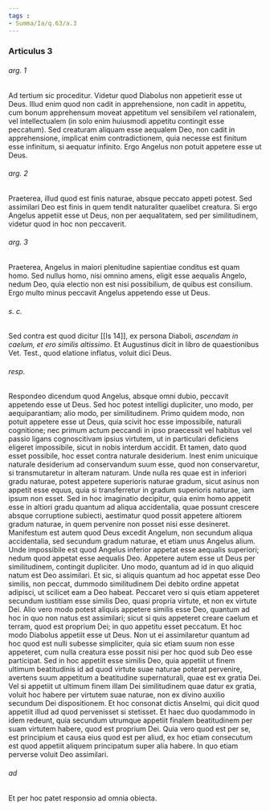 ```yaml
---
tags : 
- Summa/Ia/q.63/a.3
---
```


### Articulus 3

###### arg. 1
Ad tertium sic proceditur. Videtur quod Diabolus non appetierit esse ut Deus. Illud enim quod non cadit in apprehensione, non cadit in appetitu, cum bonum apprehensum moveat appetitum vel sensibilem vel rationalem, vel intellectualem (in solo enim huiusmodi appetitu contingit esse peccatum). Sed creaturam aliquam esse aequalem Deo, non cadit in apprehensione, implicat enim contradictionem, quia necesse est finitum esse infinitum, si aequatur infinito. Ergo Angelus non potuit appetere esse ut Deus.

###### arg. 2
Praeterea, illud quod est finis naturae, absque peccato appeti potest. Sed assimilari Deo est finis in quem tendit naturaliter quaelibet creatura. Si ergo Angelus appetiit esse ut Deus, non per aequalitatem, sed per similitudinem, videtur quod in hoc non peccaverit.

###### arg. 3
Praeterea, Angelus in maiori plenitudine sapientiae conditus est quam homo. Sed nullus homo, nisi omnino amens, eligit esse aequalis Angelo, nedum Deo, quia electio non est nisi possibilium, de quibus est consilium. Ergo multo minus peccavit Angelus appetendo esse ut Deus.

###### s. c.
Sed contra est quod dicitur [[Is 14]], ex persona Diaboli, *ascendam in caelum, et ero similis altissimo*. Et Augustinus dicit in libro de quaestionibus Vet. Test., quod elatione inflatus, voluit dici Deus.

###### resp.
Respondeo dicendum quod Angelus, absque omni dubio, peccavit appetendo esse ut Deus. Sed hoc potest intelligi dupliciter, uno modo, per aequiparantiam; alio modo, per similitudinem. Primo quidem modo, non potuit appetere esse ut Deus, quia scivit hoc esse impossibile, naturali cognitione; nec primum actum peccandi in ipso praecessit vel habitus vel passio ligans cognoscitivam ipsius virtutem, ut in particulari deficiens eligeret impossibile, sicut in nobis interdum accidit. Et tamen, dato quod esset possibile, hoc esset contra naturale desiderium. Inest enim unicuique naturale desiderium ad conservandum suum esse, quod non conservaretur, si transmutaretur in alteram naturam. Unde nulla res quae est in inferiori gradu naturae, potest appetere superioris naturae gradum, sicut asinus non appetit esse equus, quia si transferretur in gradum superioris naturae, iam ipsum non esset. Sed in hoc imaginatio decipitur, quia enim homo appetit esse in altiori gradu quantum ad aliqua accidentalia, quae possunt crescere absque corruptione subiecti, aestimatur quod possit appetere altiorem gradum naturae, in quem pervenire non posset nisi esse desineret. Manifestum est autem quod Deus excedit Angelum, non secundum aliqua accidentalia, sed secundum gradum naturae, et etiam unus Angelus alium. Unde impossibile est quod Angelus inferior appetat esse aequalis superiori; nedum quod appetat esse aequalis Deo. Appetere autem esse ut Deus per similitudinem, contingit dupliciter. Uno modo, quantum ad id in quo aliquid natum est Deo assimilari. Et sic, si aliquis quantum ad hoc appetat esse Deo similis, non peccat, dummodo similitudinem Dei debito ordine appetat adipisci, ut scilicet eam a Deo habeat. Peccaret vero si quis etiam appeteret secundum iustitiam esse similis Deo, quasi propria virtute, et non ex virtute Dei. Alio vero modo potest aliquis appetere similis esse Deo, quantum ad hoc in quo non natus est assimilari; sicut si quis appeteret creare caelum et terram, quod est proprium Dei; in quo appetitu esset peccatum. Et hoc modo Diabolus appetiit esse ut Deus. Non ut ei assimilaretur quantum ad hoc quod est nulli subesse simpliciter, quia sic etiam suum non esse appeteret, cum nulla creatura esse possit nisi per hoc quod sub Deo esse participat. Sed in hoc appetiit esse similis Deo, quia appetiit ut finem ultimum beatitudinis id ad quod virtute suae naturae poterat pervenire, avertens suum appetitum a beatitudine supernaturali, quae est ex gratia Dei. Vel si appetiit ut ultimum finem illam Dei similitudinem quae datur ex gratia, voluit hoc habere per virtutem suae naturae, non ex divino auxilio secundum Dei dispositionem. Et hoc consonat dictis Anselmi, qui dicit quod appetiit illud ad quod pervenisset si stetisset. Et haec duo quodammodo in idem redeunt, quia secundum utrumque appetiit finalem beatitudinem per suam virtutem habere, quod est proprium Dei. Quia vero quod est per se, est principium et causa eius quod est per aliud, ex hoc etiam consecutum est quod appetiit aliquem principatum super alia habere. In quo etiam perverse voluit Deo assimilari.

###### ad 
Et per hoc patet responsio ad omnia obiecta.

